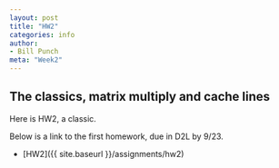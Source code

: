 ```yaml
---
layout: post
title: "HW2"
categories: info
author:
- Bill Punch
meta: "Week2"
---
```


## The classics, matrix multiply and cache lines

Here is HW2, a classic. 

Below is a link to the first homework, due in D2L by 9/23.

- [HW2]({{ site.baseurl }}/assignments/hw2)